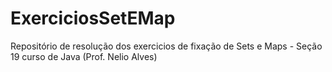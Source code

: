 # ExerciciosSetEMap
Repositório de resolução dos exercicios de fixação de Sets e Maps - Seção 19 curso de Java (Prof. Nelio Alves)
